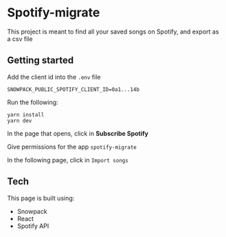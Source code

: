 # Spotify-migrate

This project is meant to find all your saved songs on Spotify, and export as a csv file

## Getting started

Add the client id into the `.env` file

```
SNOWPACK_PUBLIC_SPOTIFY_CLIENT_ID=0a1...14b
```

Run the following:

```
yarn install
yarn dev
```

In the page that opens, click in **Subscribe Spotify**

Give permissions for the app `spotify-migrate`

In the following page, click in `Import songs`

## Tech

This page is built using:

* Snowpack
* React
* Spotify API
